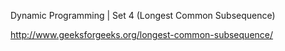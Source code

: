 

Dynamic Programming | Set 4 (Longest Common Subsequence)

http://www.geeksforgeeks.org/longest-common-subsequence/

